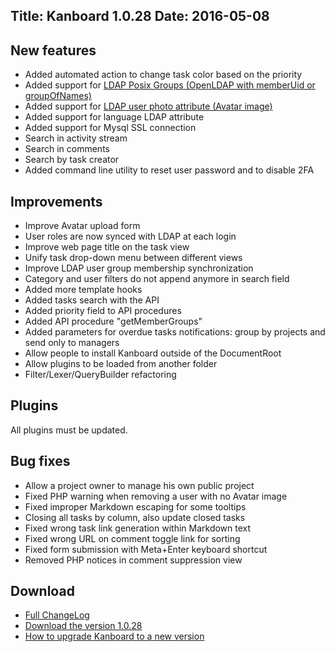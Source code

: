 Title: Kanboard 1.0.28
Date: 2016-05-08
---

New features
------------

* Added automated action to change task color based on the priority
* Added support for [LDAP Posix Groups (OpenLDAP with memberUid or groupOfNames)](https://kanboard.net/documentation/ldap-configuration-examples)
* Added support for [LDAP user photo attribute (Avatar image)](https://kanboard.net/documentation/ldap-profile-picture)
* Added support for language LDAP attribute
* Added support for Mysql SSL connection
* Search in activity stream
* Search in comments
* Search by task creator
* Added command line utility to reset user password and to disable 2FA

Improvements
------------

* Improve Avatar upload form
* User roles are now synced with LDAP at each login
* Improve web page title on the task view
* Unify task drop-down menu between different views
* Improve LDAP user group membership synchronization
* Category and user filters do not append anymore in search field
* Added more template hooks
* Added tasks search with the API
* Added priority field to API procedures
* Added API procedure "getMemberGroups"
* Added parameters for overdue tasks notifications: group by projects and send only to managers
* Allow people to install Kanboard outside of the DocumentRoot
* Allow plugins to be loaded from another folder
* Filter/Lexer/QueryBuilder refactoring

Plugins
-------

All plugins must be updated.

Bug fixes
---------

* Allow a project owner to manage his own public project
* Fixed PHP warning when removing a user with no Avatar image
* Fixed improper Markdown escaping for some tooltips
* Closing all tasks by column, also update closed tasks
* Fixed wrong task link generation within Markdown text
* Fixed wrong URL on comment toggle link for sorting
* Fixed form submission with Meta+Enter keyboard shortcut
* Removed PHP notices in comment suppression view

Download
--------

- [Full ChangeLog](https://github.com/fguillot/kanboard/blob/master/ChangeLog)
- [Download the version 1.0.28](https://kanboard.net/kanboard-1.0.28.zip)
- [How to upgrade Kanboard to a new version](https://kanboard.net/documentation/update)
